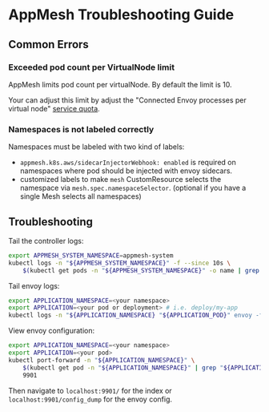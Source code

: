 # AppMesh Troubleshooting Guide

## Common Errors

### Exceeded pod count per VirtualNode limit
AppMesh limits pod count per virtualNode. By default the limit is 10.

Your can adjust this limit by adjust the "Connected Envoy processes per virtual node" [service quota](https://docs.aws.amazon.com/app-mesh/latest/userguide/service-quotas.html).

### Namespaces is not labeled correctly
Namespaces must be labeled with two kind of labels:

  * `appmesh.k8s.aws/sidecarInjectorWebhook: enabled` is required on namespaces where pod should be injected with envoy sidecars.
  * customized labels to make `mesh` CustomResource selects the namespace via `mesh.spec.namespaceSelector`. (optional if you have a single Mesh selects all namespaces)

## Troubleshooting

Tail the controller logs:

```bash
export APPMESH_SYSTEM_NAMESPACE=appmesh-system
kubectl logs -n "${APPMESH_SYSTEM_NAMESPACE}" -f --since 10s \
    $(kubectl get pods -n "${APPMESH_SYSTEM_NAMESPACE}" -o name | grep controller)
```

Tail envoy logs:

```bash
export APPLICATION_NAMESPACE=<your namespace>
export APPLICATION=<your pod or deployment> # i.e. deploy/my-app
kubectl logs -n "${APPLICATION_NAMESPACE} "${APPLICATION_POD}" envoy -f --since 10s
```

View envoy configuration:

```bash
export APPLICATION_NAMESPACE=<your namespace>
export APPLICATION=<your pod>
kubectl port-forward -n "${APPLICATION_NAMESPACE}" \
    $(kubectl get pod -n "${APPLICATION_NAMESPACE}" | grep "${APPLICATION}" |awk '{print $1}') \
    9901
```

Then navigate to `localhost:9901/` for the index or `localhost:9901/config_dump` for the envoy config.